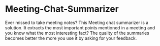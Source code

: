 # Meeting-Chat-Summarizer
Ever missed to take meeting notes? This Meeting chat summarizer is a solution. It extracts the most important points mentioned in a meeting and you know what the most interesting fact? The quality of the summaries becomes better the more you use it by asking for your feedback.
